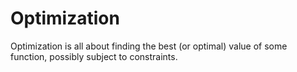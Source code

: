 # Optimization

Optimization is all about finding the best (or optimal) value of some function, possibly subject to constraints.
